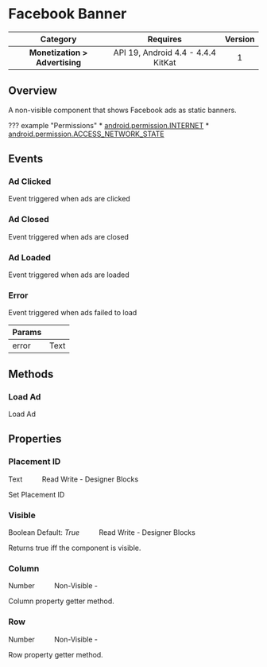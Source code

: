 # Facebook Banner

| Category | Requires | Version |
|:--------:|:-------:|:--------:|
|**Monetization > Advertising**|<span class="chip chip-any">API 19, Android 4.4 - 4.4.4 KitKat</span>|<span class="chip chip-number">1</span>|

## Overview

A non-visible component that shows Facebook ads as static banners.

??? example "Permissions"
    * [android.permission.INTERNET](https://developer.android.com/reference/android/Manifest.permission.html#INTERNET)
    * [android.permission.ACCESS_NETWORK_STATE](https://developer.android.com/reference/android/Manifest.permission.html#ACCESS_NETWORK_STATE)


## Events

### Ad Clicked

Event triggered when ads are clicked

<div class="block" ai2-block="event" not-rendered="true" value="%7B%22componentName%22:%20%22Facebook%20Banner%22,%20%22name%22:%20%22Ad%20Clicked%22,%20%22params%22:%20%5B%5D%7D"></div>


### Ad Closed

Event triggered when ads are closed

<div class="block" ai2-block="event" not-rendered="true" value="%7B%22componentName%22:%20%22Facebook%20Banner%22,%20%22name%22:%20%22Ad%20Closed%22,%20%22params%22:%20%5B%5D%7D"></div>


### Ad Loaded

Event triggered when ads are loaded

<div class="block" ai2-block="event" not-rendered="true" value="%7B%22componentName%22:%20%22Facebook%20Banner%22,%20%22name%22:%20%22Ad%20Loaded%22,%20%22params%22:%20%5B%5D%7D"></div>


### Error

Event triggered when ads failed to load

<div class="block" ai2-block="event" not-rendered="true" value="%7B%22componentName%22:%20%22Facebook%20Banner%22,%20%22name%22:%20%22Error%22,%20%22params%22:%20%5B%22error%22%5D%7D"></div>

| Params | []() |
|--------|------|
|error|<span class="chip chip-text">Text</span>|


## Methods

### Load Ad

Load Ad

<div class="block" ai2-block="method" not-rendered="true" value="%7B%22componentName%22:%20%22Facebook%20Banner%22,%20%22name%22:%20%22Load%20Ad%22,%20%22output%22:%20false,%20%22params%22:%20%5B%5D%7D"></div>


## Properties

### Placement ID

<span class="chip chip-text">Text</span><span style="user-select: none;">&nbsp;&nbsp;&nbsp;&nbsp;&nbsp;&nbsp;&nbsp;&nbsp;&nbsp;&nbsp;</span><span class="chip chip-rw">Read</span><span style="user-select: none;">&nbsp;</span><span class="chip chip-rw">Write</span><span style="user-select: none;">&nbsp;</span>-<span style="user-select: none;">&nbsp;</span><span class="chip chip-bd">Designer</span><span style="user-select: none;">&nbsp;</span><span class="chip chip-bd">Blocks</span><span style="user-select: none;">&nbsp;</span>

Set Placement ID

<div class="block" ai2-block="property" not-rendered="true" value="%7B%22componentName%22:%20%22Facebook%20Banner%22,%20%22name%22:%20%22Placement%20ID%22,%20%22getter%22:%20true%7D"></div>
<div class="block" ai2-block="property" not-rendered="true" value="%7B%22componentName%22:%20%22Facebook%20Banner%22,%20%22name%22:%20%22Placement%20ID%22,%20%22getter%22:%20false%7D"></div>


### Visible

<span class="chip chip-boolean">Boolean</span><span style="user-select: none;">&nbsp;</span><span class="chip chip-boolean">Default: <i>True</i></span><span style="user-select: none;">&nbsp;&nbsp;&nbsp;&nbsp;&nbsp;&nbsp;&nbsp;&nbsp;&nbsp;&nbsp;</span><span class="chip chip-rw">Read</span><span style="user-select: none;">&nbsp;</span><span class="chip chip-rw">Write</span><span style="user-select: none;">&nbsp;</span>-<span style="user-select: none;">&nbsp;</span><span class="chip chip-bd">Designer</span><span style="user-select: none;">&nbsp;</span><span class="chip chip-bd">Blocks</span><span style="user-select: none;">&nbsp;</span>

Returns true iff the component is visible.

<div class="block" ai2-block="property" not-rendered="true" value="%7B%22componentName%22:%20%22Facebook%20Banner%22,%20%22name%22:%20%22Visible%22,%20%22getter%22:%20true%7D"></div>
<div class="block" ai2-block="property" not-rendered="true" value="%7B%22componentName%22:%20%22Facebook%20Banner%22,%20%22name%22:%20%22Visible%22,%20%22getter%22:%20false%7D"></div>


### Column

<span class="chip chip-number">Number</span><span style="user-select: none;">&nbsp;&nbsp;&nbsp;&nbsp;&nbsp;&nbsp;&nbsp;&nbsp;&nbsp;&nbsp;</span><span class="chip chip-rw">Non-Visible</span><span style="user-select: none;">&nbsp;</span>-<span style="user-select: none;">&nbsp;</span>

Column property getter method.


### Row

<span class="chip chip-number">Number</span><span style="user-select: none;">&nbsp;&nbsp;&nbsp;&nbsp;&nbsp;&nbsp;&nbsp;&nbsp;&nbsp;&nbsp;</span><span class="chip chip-rw">Non-Visible</span><span style="user-select: none;">&nbsp;</span>-<span style="user-select: none;">&nbsp;</span>

Row property getter method.
